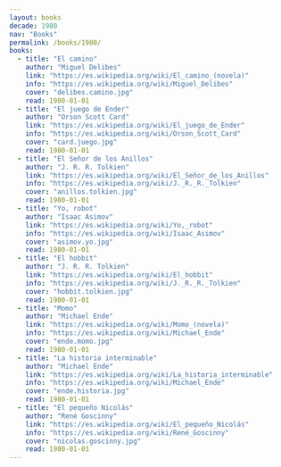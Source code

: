 ```yaml
---
layout: books
decade: 1980
nav: "Books"
permalink: /books/1980/
books:
  - title: "El camino"
    author: "Miguel Delibes"
    link: "https://es.wikipedia.org/wiki/El_camino_(novela)"
    info: "https://es.wikipedia.org/wiki/Miguel_Delibes"
    cover: "delibes.camino.jpg"
    read: 1980-01-01
  - title: "El juego de Ender"
    author: "Orson Scott Card"
    link: "https://es.wikipedia.org/wiki/El_juego_de_Ender"
    info: "https://es.wikipedia.org/wiki/Orson_Scott_Card"
    cover: "card.juego.jpg"
    read: 1980-01-01
  - title: "El Señor de los Anillos"
    author: "J. R. R. Tolkien"
    link: "https://es.wikipedia.org/wiki/El_Señor_de_los_Anillos"
    info: "https://es.wikipedia.org/wiki/J._R._R._Tolkien"
    cover: "anillos.tolkien.jpg"
    read: 1980-01-01
  - title: "Yo, robot"
    author: "Isaac Asimov"
    link: "https://es.wikipedia.org/wiki/Yo,_robot"
    info: "https://es.wikipedia.org/wiki/Isaac_Asimov"
    cover: "asimov.yo.jpg"
    read: 1980-01-01
  - title: "El hobbit"
    author: "J. R. R. Tolkien"
    link: "https://es.wikipedia.org/wiki/El_hobbit"
    info: "https://es.wikipedia.org/wiki/J._R._R._Tolkien"
    cover: "hobbit.tolkien.jpg"
    read: 1980-01-01
  - title: "Momo"
    author: "Michael Ende"
    link: "https://es.wikipedia.org/wiki/Momo_(novela)"
    info: "https://es.wikipedia.org/wiki/Michael_Ende"
    cover: "ende.momo.jpg"
    read: 1980-01-01
  - title: "La historia interminable"
    author: "Michael Ende"
    link: "https://es.wikipedia.org/wiki/La_historia_interminable"
    info: "https://es.wikipedia.org/wiki/Michael_Ende"
    cover: "ende.historia.jpg"
    read: 1980-01-01
  - title: "El pequeño Nicolás"
    author: "René Goscinny"
    link: "https://es.wikipedia.org/wiki/El_pequeño_Nicolás"
    info: "https://es.wikipedia.org/wiki/René_Goscinny"
    cover: "nicolas.goscinny.jpg"
    read: 1980-01-01
---
```

